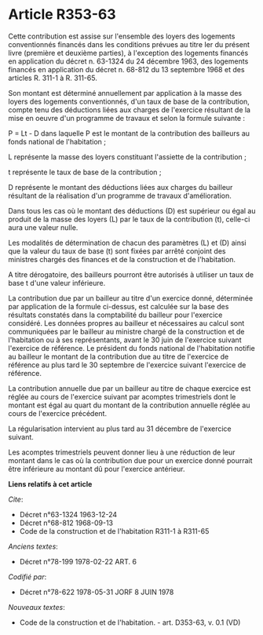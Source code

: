 # Article R353-63

Cette contribution est assise sur l'ensemble des loyers des logements conventionnés financés dans les conditions prévues au
titre Ier du présent livre (première et deuxième parties), à l'exception des logements financés en application du décret n.
63-1324 du 24 décembre 1963, des logements financés en application du décret n. 68-812 du 13 septembre 1968 et des articles
R. 311-1 à R. 311-65.

Son montant est déterminé annuellement par application à la masse des loyers des logements conventionnés, d'un taux de base
de la contribution, compte tenu des déductions liées aux charges de l'exercice résultant de la mise en oeuvre d'un programme
de travaux et selon la formule suivante :

P = Lt - D      dans laquelle    P est le montant de la contribution des bailleurs au fonds      national de l'habitation ;

L représente la masse des loyers constituant l'assiette de      la contribution ;

t représente le taux de base de la contribution ;

D représente le montant des déductions liées aux charges du      bailleur résultant de la réalisation d'un programme de
travaux d'amélioration.

Dans tous les cas où le montant des déductions (D) est supérieur ou égal au produit de la masse des loyers (L) par le taux de
la contribution (t), celle-ci aura une valeur nulle.

Les modalités de détermination de chacun des paramètres (L) et (D) ainsi que la valeur du taux de base (t) sont fixées par
arrêté conjoint des ministres chargés des finances et de la construction et de l'habitation.

A titre dérogatoire, des bailleurs pourront être autorisés à utiliser un taux de base t d'une valeur inférieure.

La contribution due par un bailleur au titre d'un exercice donné, déterminée par application de la formule ci-dessus, est
calculée sur la base des résultats constatés dans la comptabilité du bailleur pour l'exercice considéré. Les données propres
au bailleur et nécessaires au calcul sont communiquées par le bailleur au ministre chargé de la construction et de
l'habitation ou à ses représentants, avant le 30 juin de l'exercice suivant l'exercice de référence. Le président du fonds
national de l'habitation notifie au bailleur le montant de la contribution due au titre de l'exercice de référence au plus
tard le 30 septembre de l'exercice suivant l'exercice de référence.

La contribution annuelle due par un bailleur au titre de chaque exercice est réglée au cours de l'exercice suivant par
acomptes trimestriels dont le montant est égal au quart du montant de la contribution annuelle réglée au cours de l'exercice
précédent.

La régularisation intervient au plus tard au 31 décembre de l'exercice suivant.

Les acomptes trimestriels peuvent donner lieu à une réduction de leur montant dans le cas où la contribution due pour un
exercice donné pourrait être inférieure au montant dû pour l'exercice antérieur.

**Liens relatifs à cet article**

_Cite_:

  - Décret n°63-1324 1963-12-24
  - Décret n°68-812 1968-09-13
  - Code de la construction et de l'habitation R311-1 à R311-65

_Anciens textes_:

  - Décret n°78-199 1978-02-22 ART. 6

_Codifié par_:

  - Décret n°78-622 1978-05-31 JORF 8 JUIN 1978

_Nouveaux textes_:

  - Code de la construction et de l'habitation. - art. D353-63, v. 0.1 (VD)
